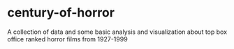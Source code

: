 # century-of-horror
A collection of data and some basic analysis and visualization about top box office ranked horror films from 1927-1999
